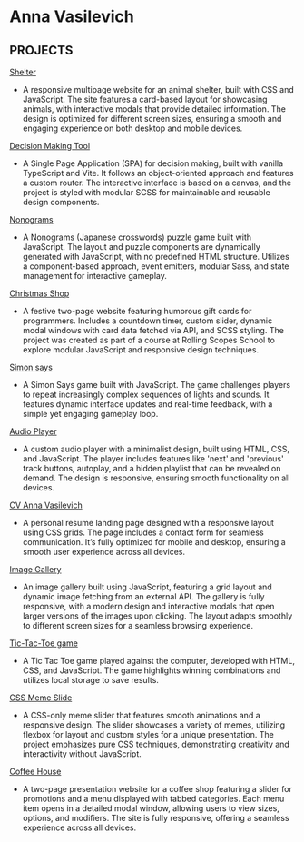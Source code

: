 # Anna Vasilevich

## PROJECTS

[Shelter](https://rolling-scopes-school.github.io/dzichonka-JSFEPRESCHOOL2024Q2/shelter/)

* A responsive multipage website for an animal shelter, built with CSS and JavaScript. The site features a card-based layout for showcasing animals, with interactive modals that provide detailed information. The design is optimized for different screen sizes, ensuring a smooth and engaging experience on both desktop and mobile devices.

[Decision Making Tool](https://rolling-scopes-school.github.io/dzichonka-JSFE2024Q4/decision-making-tool/)

* A Single Page Application (SPA) for decision making, built with vanilla TypeScript and Vite. It follows an object-oriented approach and features a custom router. The interactive interface is based on a canvas, and the project is styled with modular SCSS for maintainable and reusable design components.

[Nonograms](https://rolling-scopes-school.github.io/dzichonka-JSFE2024Q4/nonograms/)

* A Nonograms (Japanese crosswords) puzzle game built with JavaScript. The layout and puzzle components are dynamically generated with JavaScript, with no predefined HTML structure. Utilizes a component-based approach, event emitters, modular Sass, and state management for interactive gameplay.

[Christmas Shop](https://rolling-scopes-school.github.io/dzichonka-JSFE2024Q4/christmas-shop/)

* A festive two-page website featuring humorous gift cards for programmers. Includes a countdown timer, custom slider, dynamic modal windows with card data fetched via API, and SCSS styling. The project was created as part of a course at Rolling Scopes School to explore modular JavaScript and responsive design techniques.

[Simon says](https://rolling-scopes-school.github.io/dzichonka-JSFE2024Q4/simon-says/)

* A Simon Says game built with JavaScript. The game challenges players to repeat increasingly complex sequences of lights and sounds. It features dynamic interface updates and real-time feedback, with a simple yet engaging gameplay loop.
  
[Audio Player](https://dzichonka.github.io/audioplayer/)

* A custom audio player with a minimalist design, built using HTML, CSS, and JavaScript. The player includes features like 'next' and 'previous' track buttons, autoplay, and a hidden playlist that can be revealed on demand. The design is responsive, ensuring smooth functionality on all devices.
  
[CV Anna Vasilevich](https://dzichonka.github.io/portfolio/)

* A personal resume landing page designed with a responsive layout using CSS grids. The page includes a contact form for seamless communication. It’s fully optimized for mobile and desktop, ensuring a smooth user experience across all devices.

[Image Gallery](https://dzichonka.github.io/imageGallery/)

* An image gallery built using JavaScript, featuring a grid layout and dynamic image fetching from an external API. The gallery is fully responsive, with a modern design and interactive modals that open larger versions of the images upon clicking. The layout adapts smoothly to different screen sizes for a seamless browsing experience.

[Tic-Tac-Toe game](https://dzichonka.github.io/tic-tac-toe/)

* A Tic Tac Toe game played against the computer, developed with HTML, CSS, and JavaScript. The game highlights winning combinations and utilizes local storage to save results.

[CSS Meme Slide](https://dzichonka.github.io/cssMemeSlider/cssMemeSlider/)

* A CSS-only meme slider that features smooth animations and a responsive design. The slider showcases a variety of memes, utilizing flexbox for layout and custom styles for a unique presentation. The project emphasizes pure CSS techniques, demonstrating creativity and interactivity without JavaScript.

[Coffee House](https://dzichonka.github.io/CoffeeHouse/index.html)
  
* A two-page presentation website for a coffee shop featuring a slider for promotions and a menu displayed with tabbed categories. Each menu item opens in a detailed modal window, allowing users to view sizes, options, and modifiers. The site is fully responsive, offering a seamless experience across all devices.

<!-- [Brooklyn Public Library](https://dzichonka.github.io/library/) 

* A landing page for a Brooklyn Public Library that features a carousel slider in the 'About' section and a fade-in/fade-out effect for book cards in 'Favorites.' The site includes user registration and login modals, storing data in localStorage, as well as profile and subscription functionalities. -->

<!-- [CV (rs-shool)](https://dzichonka.github.io/rsschool-cv/)

*HTML, CSS* -->

<!-- [Food](https://dzichonka.github.io/Food/#)

* An educational project for a food delivery service where I implemented various functions using an existing HTML and CSS layout. The site features interactive menu items and dynamic content updates, a contact form, a slider, a countdown timer and a calorie calculator that saves data in local storage. -->

<!-- [CV (wayup)](https://luminous-kitten-cb359a.netlify.app/) 

*HTML, CSS* -->

<!-- [Run Smart](https://lucky-monstera-896089.netlify.app/)

*HTML, CSS, Java Script* -->

<!-- [Uber](https://superb-cannoli-ae43d1.netlify.app/)

*(HTML, CSS* -->

<!-- [Word Press](https://soft-madeleine-b3ad0c.netlify.app/)

*HTML, CSS, JS* -->
